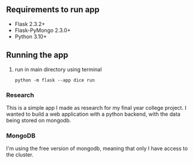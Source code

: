 ## Requirements to run app
- Flask 2.3.2+
- Flask-PyMongo 2.3.0+
- Python 3.10+

## Running the app
1. run in main directory using terminal

   `python -m flask --app dice run`

### Research
This is a simple app I made as research for my final year college project. I wanted to build a web application with a python backend, with the data being stored on mongodb. 

### MongoDB
I'm using the free version of mongodb, meaning that only I have access to the cluster. 